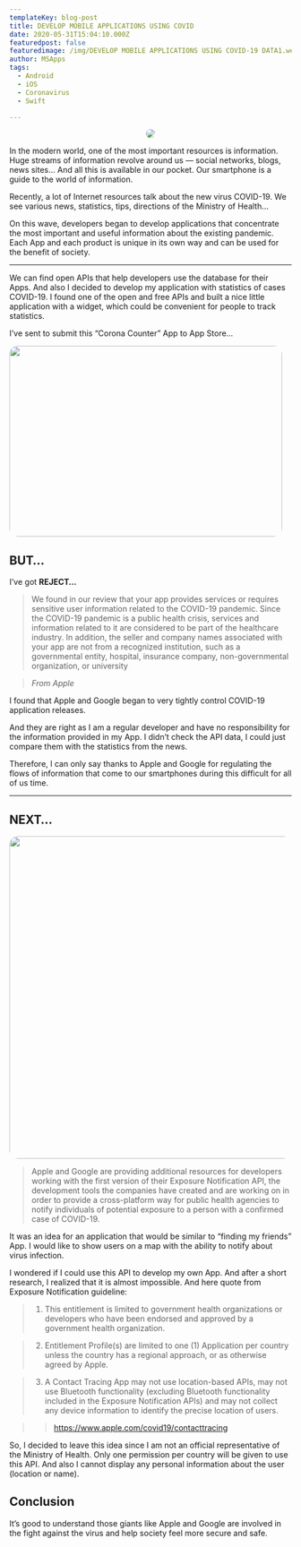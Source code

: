 ```yaml
---
templateKey: blog-post
title: DEVELOP MOBILE APPLICATIONS USING COVID
date: 2020-05-31T15:04:10.000Z
featuredpost: false
featuredimage: /img/DEVELOP MOBILE APPLICATIONS USING COVID-19 DATA1.webp
author: MSApps
tags:
  - Android
  - iOS
  - Coronavirus
  - Swift

---
```

<style>
img{
  border-radius: 15px;
}
</style>
<p align="center">
  <img src="../../img/DEVELOP MOBILE APPLICATIONS USING COVID-19 DATA1.webp">
</p>

In the modern world, one of the most important resources is information. Huge streams of information revolve around us — social networks, blogs, news sites… And all this is available in our pocket. Our smartphone is a guide to the world of information.

Recently, a lot of Internet resources talk about the new virus COVID-19. We see various news, statistics, tips, directions of the Ministry of Health…

On this wave, developers began to develop applications that concentrate the most important and useful information about the existing pandemic. Each App and each product is unique in its own way and can be used for the benefit of society.

---

We can find open APIs that help developers use the database for their Apps. And also I decided to develop my application with statistics of cases COVID-19. I found one of the open and free APIs and built a nice little application with a widget, which could be convenient for people to track statistics.

I’ve sent to submit this “Corona Counter” App to App Store…

<p align="left">
  <img width="487" height="341" src="../../img/DEVELOP MOBILE APPLICATIONS USING COVID-19 DATA2.webp">
</p>

## BUT…

I’ve got <b>REJECT…</b>

> We found in our review that your app provides services or requires sensitive user information related to the COVID-19 pandemic. Since the COVID-19 pandemic is a public health crisis, services and information related to it are considered to be part of the healthcare industry. In addition, the seller and company names associated with your app are not from a recognized institution, such as a governmental entity, hospital, insurance company, non-governmental organization, or university

> <i>From Apple</i>

I found that Apple and Google began to very tightly control COVID-19 application releases.

And they are right as I am a regular developer and have no responsibility for the information provided in my App. I didn’t check the API data, I could just compare them with the statistics from the news.

Therefore, I can only say thanks to Apple and Google for regulating the flows of information that come to our smartphones during this difficult for all of us time.

---

## NEXT…

<p align="left">
  <img width="1024" height="576" src="../../img/DEVELOP MOBILE APPLICATIONS USING COVID-19 DAT3.webp">
</p>

> Apple and Google are providing additional resources for developers working with the first version of their Exposure Notification API, the development tools the companies have created and are working on in order to provide a cross-platform way for public health agencies to notify individuals of potential exposure to a person with a confirmed case of COVID-19.

It was an idea for an application that would be similar to “finding my friends” App. I would like to show users on a map with the ability to notify about virus infection.

I wondered if I could use this API to develop my own App. And after a short research, I realized that it is almost impossible. And here quote from Exposure Notification guideline:

> 1. This entitlement is limited to government health organizations or developers who have been endorsed and approved by a government health organization.

> 2. Entitlement Profile(s) are limited to one (1) Application per country unless the country has a regional approach, or as otherwise agreed by Apple.

> 3. A Contact Tracing App may not use location-based APIs, may not use Bluetooth functionality (excluding Bluetooth functionality included in the Exposure Notification APIs) and may not collect any device information to identify the precise location of users.

> > https://www.apple.com/covid19/contacttracing

So, I decided to leave this idea since I am not an official representative of the Ministry of Health. Only one permission per country will be given to use this API. And also I cannot display any personal information about the user (location or name).

## Conclusion

It’s good to understand those giants like Apple and Google are involved in the fight against the virus and help society feel more secure and safe.
